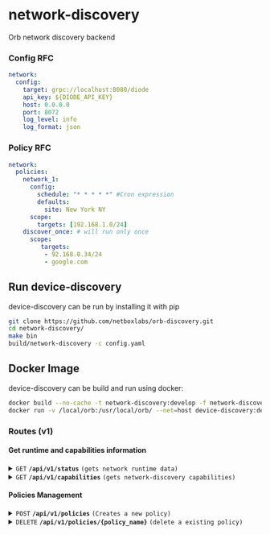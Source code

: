 # network-discovery
Orb network discovery backend

### Config RFC
```yaml
network:
  config:
    target: grpc://localhost:8080/diode
    api_key: ${DIODE_API_KEY}
    host: 0.0.0.0
    port: 8072
    log_level: info
    log_format: json
```

### Policy RFC
```yaml
network:
  policies:
    network_1:
      config:
        schedule: "* * * * *" #Cron expression
        defaults:
          site: New York NY
      scope:
        targets: [192.168.1.0/24]
    discover_once: # will run only once
      scope:
         targets: 
          - 92.168.0.34/24
          - google.com
```
## Run device-discovery
device-discovery can be run by installing it with pip
```sh
git clone https://github.com/netboxlabs/orb-discovery.git
cd network-discovery/
make bin
build/network-discovery -c config.yaml
```

## Docker Image
device-discovery can be build and run using docker:
```sh
docker build --no-cache -t network-discovery:develop -f network-discovery/docker/Dockerfile .
docker run -v /local/orb:/usr/local/orb/ --net=host device-discovery:develop network-discovery -c /usr/local/orb/config.yaml
```

### Routes (v1)

#### Get runtime and capabilities information

<details>
 <summary><code>GET</code> <code><b>/api/v1/status</b></code> <code>(gets network runtime data)</code></summary>

##### Parameters

> None

##### Responses

> | http code     | content-type                      | response                                                            |
> |---------------|-----------------------------------|---------------------------------------------------------------------|
> | `200`         | `application/json; charset=utf-8` |  `{"start_time": "2024-12-03T17:56:53.682805366-03:00", "up_time_seconds": 3678, "version": "0.1.0" }`                    |

##### Example cURL

> ```sh
>  curl -X GET -H "Content-Type: application/json" http://localhost:8073/api/v1/status
> ```

</details>

<details>
 <summary><code>GET</code> <code><b>/api/v1/capabilities</b></code> <code>(gets network-discovery capabilities)</code></summary>

##### Parameters

> None

##### Responses

> | http code     | content-type                      | response                                                            |
> |---------------|-----------------------------------|---------------------------------------------------------------------|
> | `200`         | `application/json; charset=utf-8` | `{"supported_args":["targets, ports"]}`      |

##### Example cURL

> ```sh
>  curl -X GET -H "Content-Type: application/json" http://localhost:8073/api/v1/capabilities
> ```

</details>

#### Policies Management


<details>
 <summary><code>POST</code> <code><b>/api/v1/policies</b></code> <code>(Creates a new policy)</code></summary>

##### Parameters

> | name      |  type     | data type               | description                                                           |
> |-----------|-----------|-------------------------|-----------------------------------------------------------------------|
> | None      |  required | YAML object             | yaml format specified in [Policy RFC](#policy-rfc)                    |
 

##### Responses

> | http code     | content-type                       | response                                                            |
> |---------------|------------------------------------|---------------------------------------------------------------------|
> | `201`         | `application/json; charset=UTF-8`  | `{"detail":"policy 'policy_name' was started"}`                     |
> | `400`         | `application/json; charset=UTF-8`  | `{ "detail": "invalid Content-Type. Only 'application/x-yaml' is supported" }`|
> | `400`         | `application/json; charset=UTF-8`  | Any other policy error                                              |
> | `403`         | `application/json; charset=UTF-8`  | `{ "detail": "config field is required" }`                          |
> | `409`         | `application/json; charset=UTF-8`  | `{ "detail": "policy 'policy_name' already exists" }`               |
 

##### Example cURL

> ```sh
>  curl -X POST -H "Content-Type: application/x-yaml" --data-binary @policy.yaml http://localhost:8073/api/v1/policies
> ```

</details>

<details>
 <summary><code>DELETE</code> <code><b>/api/v1/policies/{policy_name}</b></code> <code>(delete a existing policy)</code></summary>

##### Parameters

> | name              |  type     | data type      | description                         |
> |-------------------|-----------|----------------|-------------------------------------|
> |   `policy_name`   |  required | string         | The unique policy name              |

##### Responses

> | http code     | content-type                      | response                                                            |
> |---------------|-----------------------------------|---------------------------------------------------------------------|
> | `200`         | `application/json; charset=UTF-8` | `{ "detail": "policy 'policy_name' was deleted" }`                  |
> | `400`         | `application/json; charset=UTF-8` | Any other policy deletion error                                     |
> | `404`         | `application/json; charset=UTF-8` | `{ "detail": "policy 'policy_name' not found" }`                    |

##### Example cURL

> ```sh
>  curl -X DELETE http://localhost:8073/api/v1/policies/policy_name
> ```

</details>
